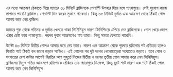 এর মধ্যে আক্রমণ ঠেকাতে গিয়ে ম্যাচের ৩০ মিনিটে ব্রাজিলকে পেনাল্টি উপহার দিয়ে বসে প্যারাগুয়ে। সেই সুযোগ কাজে লাগাতে পারেনি ব্রাজিল। পেনাল্টি মিস করেন লুকাস পাকেতা। কিন্তু ৩৫ মিনিটে দুর্দান্ত এক আক্রমণ থেকে ঠিকই গোল আদায় করে নেয় ব্রাজিল।

ম্যাচের শুরু থেকে গতিময় ও দুর্দান্ত খেলতে থাকা ভিনিসিয়ুস দারুণ ফিনিশিংয়ে এগিয়ে দেন ব্রাজিলকে। গোল খেয়ে জেগে ওঠার চেষ্টা করে প্যারাগুয়ে। পরপর দুবার আক্রমণেও যায় তারা। কিন্তু সমতা ফেরাতে পারেনি।

উল্টো ৪৩ মিনিটে দ্বিতীয় গোলও আদায় করে নেয় তারা। দারুণ এক আক্রমণ থেকে শুরুতে রদ্রিগোর শট প্রতিহত হলেও ফিরতি শটে ঠিকই বল জালে জড়ান সাভিও। এই গোলের পর দুই দলের খেলোয়াড়েরা সংঘাতেও জড়ায়। তবে গোল ও সংঘাতের রেশ কাটার আগেই বিরতির আগ মুহূর্তে নিজের দ্বিতীয় ও দলের তৃতীয় গোল আদায় করে নেন ভিনিসিয়ুস। ব্রাজিলের বিদ্যুৎ গতির আক্রমণে রদ্রিগোকে ঠেকিয়ে দেয় প্যারাগুয়ে ডিফেন্স, কিন্তু ছুটে শটে দারুণ এক শটে ঠিকই গোল আদায় করে নেন ভিনিসিয়ুস।
